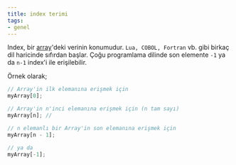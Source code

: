 ```yaml
---
title: index terimi
tags:
- genel
---
```


Index, bir [array](/array)'deki verinin konumudur. `Lua, COBOL, Fortran` vb. gibi birkaç dil haricinde sıfırdan başlar.
Çoğu programlama dilinde son elemente `-1` ya da `n-1` index'i ile erişilebilir.

Örnek olarak;

```js
// Array'in ilk elemanına erişmek için
myArray[0];

// Array'in n'inci elemanına erişmek için (n tam sayı)
myArray[n]; //

// n elemanlı bir Array'in son elemanına erişmek için
myArray[n - 1];

// ya da
myArray[-1];
```
